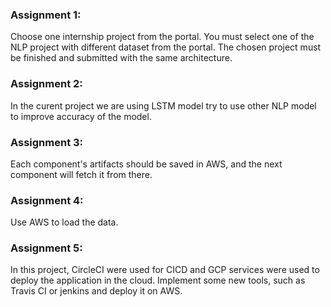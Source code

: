 ### Assignment 1:

Choose one internship project from the portal. You must select one of the NLP project with different dataset from the portal. The chosen project must be finished and submitted with the same architecture.

### Assignment 2:

In the curent project we are using LSTM model try to use other NLP model to improve accuracy of the model. 

### Assignment 3:

Each component's artifacts should be saved in AWS, and the next component will fetch it from there.

### Assignment 4:

Use AWS to load the data.

### Assignment 5:

In this project, CircleCI were used for CICD and GCP services were used to deploy the application in the cloud. Implement some new tools, such as Travis CI or jenkins and deploy it on AWS.